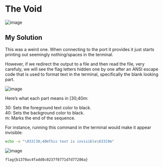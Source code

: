 # The Void

![image](https://github.com/user-attachments/assets/4765d286-fb5d-4886-b1be-5e63199cbd3f)

## My Solution

This was a weird one. When connecting to the port it provides it just starts printing out seemingly nothing/spaces in the terminal.

However, if we redirect the output to a file and then read the file, very carefuly, we will see the flag letters hidden one by one after an ANSI escape code that is used to format text in the terminal, specifically the blank looking part.

![image](https://github.com/user-attachments/assets/9ff927d9-a9c9-449a-a136-db57ef0faf15)

Here’s what each part means in [30;40m:

30: Sets the foreground text color to black.  
40: Sets the background color to black.  
m: Marks the end of the sequence.  

For instance, running this command in the terminal would make it appear invisible:  

```bash
echo -e "\033[30;40mThis text is invisible\033[0m"
```               
![image](https://github.com/user-attachments/assets/241dc688-d046-4133-84f5-f71fd3a0be83)



`flag{b1370ac4fadd8c0237f8771d7d77286a}`
